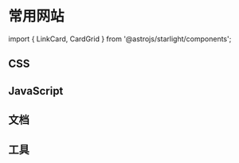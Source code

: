 # 常用网站

import { LinkCard, CardGrid } from '@astrojs/starlight/components';

## CSS

<CardGrid>
	<LinkCard
		title="Tailwind CSS"
		description="Tailwind CSS 英文官网"
		href="https://tailwindcss.com"
	/>
	<LinkCard
		title="Tailwind CSS"
		description="Tailwind CSS 中文官网"
		href="https://tailwindcss.cn"
	/>
</CardGrid>

## JavaScript

<CardGrid>
	<LinkCard
		title="React"
		description="React 英文官网"
		href="https://react.dev"
	/>
	<LinkCard
		title="React"
		description="React 中文官网"
		href="https://react.docschina.org/"
	/>
	<LinkCard
		title="Vite"
		description="Vite 官网"
		href="https://cn.vitejs.dev/"
	/>
</CardGrid>

## 文档

<CardGrid>
	<LinkCard
		title="MDN"
		description="MDN 中文官网"
		href="https://developer.mozilla.org/zh-CN/"
	/>
	<LinkCard
		title="网道"
		description="互联网开发文档"
		href="https://wangdoc.com/"
	/>
	<LinkCard
		title="ES6"
		description="ES6 教程"
		href="https://es6.ruanyifeng.com/"
	/>
</CardGrid>

## 工具

<CardGrid>
	<LinkCard
		title="Upnet"
		description="VPN 工具"
		href="https://upnet344.vip/#/"
	/>
	<LinkCard
		title="极简插件"
		description="谷歌插件下载"
		href="https://chrome.zzzmh.cn/index"
	/>
	<LinkCard
		title="Regex101"
		description="正则表达式测试网站"
		href="https://regex101.com/"
	/>
	<LinkCard
		title="Snippet-Generator"
		description="自定义代码片段"
		href="https://snippet-generator.app/"
	/>
</CardGrid>
